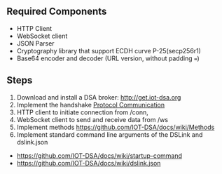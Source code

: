 ## Required Components
 * HTTP Client
 * WebSocket client
 * JSON Parser
 * Cryptography library that support ECDH curve P-25(secp256r1)
 * Base64 encoder and decoder (URL version, without padding `=`)

## Steps
 1. Download and install a DSA broker: http://get.iot-dsa.org
 1. Implement the handshake [Protocol Communication](Protocol%20Communication)
   1. HTTP client to initiate connection from /conn, 
   2. WebSocket client to send and receive data from /ws
 1. Implement methods https://github.com/IOT-DSA/docs/wiki/Methods
 1. Implement standard command line arguments of the DSLink and dslink.json
   * https://github.com/IOT-DSA/docs/wiki/startup-command
   * https://github.com/IOT-DSA/docs/wiki/dslink.json  